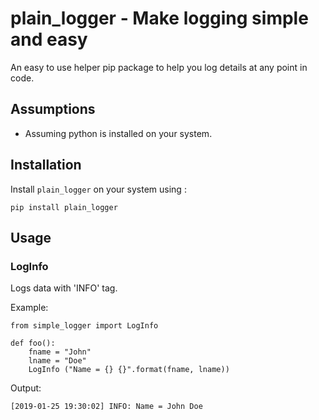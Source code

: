 # plain_logger - Make logging simple and easy

An easy to use helper pip package to help you log details at any point in code.

## Assumptions

+ Assuming python is installed on your system.


## Installation

Install `plain_logger` on your system using : 

```
pip install plain_logger
```

## Usage

### LogInfo
Logs data with 'INFO' tag.

Example:
``` 
from simple_logger import LogInfo

def foo():
    fname = "John"
    lname = "Doe"
    LogInfo ("Name = {} {}".format(fname, lname))
```

Output:
```
[2019-01-25 19:30:02] INFO: Name = John Doe
```

